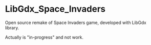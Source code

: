 # LibGdx_Space_Invaders
Open source remake of Space Invaders game, developed with LibGdx library.

Actually is "in-progress" and not work.
